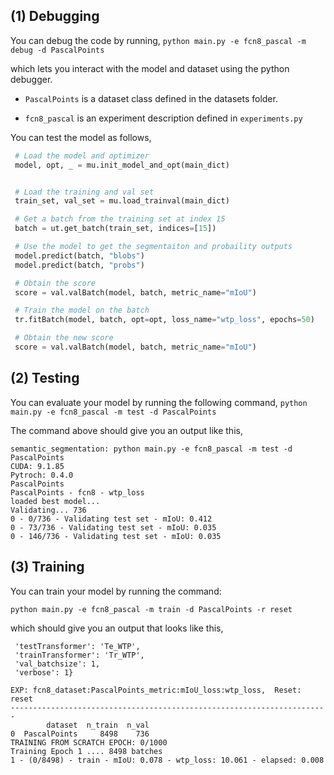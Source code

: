 (1) Debugging
------------
You can debug the code by running,
`python main.py -e fcn8_pascal -m debug -d PascalPoints`

which lets you interact with the model and dataset using the python debugger.

- `PascalPoints` is a dataset class defined in the datasets folder.

- `fcn8_pascal` is an experiment description defined in `experiments.py`

You can test the model as follows,

```python
 # Load the model and optimizer
 model, opt, _ = mu.init_model_and_opt(main_dict)


 # Load the training and val set
 train_set, val_set = mu.load_trainval(main_dict)

 # Get a batch from the training set at index 15
 batch = ut.get_batch(train_set, indices=[15])

 # Use the model to get the segmentaiton and probaility outputs
 model.predict(batch, "blobs")
 model.predict(batch, "probs")

 # Obtain the score
 score = val.valBatch(model, batch, metric_name="mIoU")

 # Train the model on the batch
 tr.fitBatch(model, batch, opt=opt, loss_name="wtp_loss", epochs=50)

 # Obtain the new score
 score = val.valBatch(model, batch, metric_name="mIoU")
```

(2) Testing
----------
You can evaluate your model by running the following command,
`python main.py -e fcn8_pascal -m test -d PascalPoints`

The command above should give you an output like this,

```
semantic_segmentation: python main.py -e fcn8_pascal -m test -d PascalPoints 
CUDA: 9.1.85
Pytroch: 0.4.0
PascalPoints
PascalPoints - fcn8 - wtp_loss
loaded best model...
Validating... 736
0 - 0/736 - Validating test set - mIoU: 0.412
0 - 73/736 - Validating test set - mIoU: 0.035
0 - 146/736 - Validating test set - mIoU: 0.035
```

(3) Training
-----------
You can train your model by running the command:

`python main.py -e fcn8_pascal -m train -d PascalPoints -r reset`

which should give you an output that looks like this,

```
 'testTransformer': 'Te_WTP',
 'trainTransformer': 'Tr_WTP',
 'val_batchsize': 1,
 'verbose': 1}

EXP: fcn8_dataset:PascalPoints_metric:mIoU_loss:wtp_loss,  Reset: reset
-----------------------------------------------------------------------
        dataset  n_train  n_val
0  PascalPoints     8498    736
TRAINING FROM SCRATCH EPOCH: 0/1000
Training Epoch 1 .... 8498 batches
1 - (0/8498) - train - mIoU: 0.078 - wtp_loss: 10.061 - elapsed: 0.008

```





